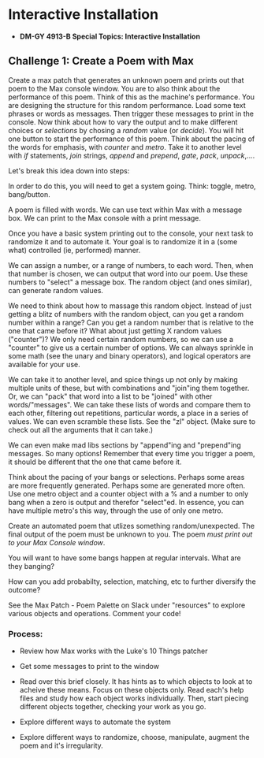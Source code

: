 # Interactive Installation 

* **DM-GY 4913-B Special Topics: Interactive Installation**

## Challenge 1: Create a Poem with Max

Create a max patch that generates an unknown poem and prints out that poem to the Max console window. 
You are to also think about the performance of this poem. Think of this as the machine's performance. You are designing the structure for this random performance.
Load some text phrases or words as messages. Then trigger these messages to print in the console. 
Now think about how to vary the output and to make different choices or _selections_ by chosing a _random_ value (or _decide_). You will hit one button to start the performance of this poem. Think about the pacing of the words for emphasis, with _counter_ and _metro_. Take it to another level with _if_ statements, _join_ strings, _append_ and _prepend_, _gate_, _pack_,  _unpack_,....

Let's break this idea down into steps:

In order to do this, you will need to get a system going. Think: toggle, metro, bang/button. 

A poem is filled with words. We can use text within Max with a message box. We can print to the Max console with a print message.

Once you have a basic system printing out to the console, your next task to randomize it and to automate it. Your goal is to randomize it in a (some what) controlled (ie, performed) manner. 

We can assign a number, or a range of numbers, to each word. Then, when that number is chosen, we can output that word into our poem. Use these numbers to "select" a message box. The random object (and ones similar), can generate random values.

We need to think about how to massage this random object. Instead of just getting a blitz of numbers with the random object, can you get a random number within a range? Can you get a random number that is relative to the one that came before it? What about just getting X random values ("counter")? We only need certain random numbers, so we can use a "counter" to give us a certain number of options. We can always sprinkle in some math (see the unary and binary operators), and logical operators are available for your use.

We can take it to another level, and spice things up not only by making multiple units of these, but with combinations and "join"ing them together. Or, we can "pack" that word into a list to be "joined" with other words/"messages". We can take these lists of words and compare them to each other, filtering out repetitions, particular words, a place in a series of values. We can even scramble these lists. See the "zl" object. (Make sure to check out all the arguments that it can take.)

We can even make mad libs sections by "append"ing and "prepend"ing messages. So many options! Remember that every time you trigger a poem, it should be different that the one that came before it.

Think about the pacing of your bangs or selections. Perhaps some areas are more frequently generated. Perhaps some are generated more often. Use one metro object and a counter object with a % and a number to only bang when a zero is output and therefor "select"ed. In essence, you can have multiple metro's this way, through the use of only one metro.


Create an automated poem that utlizes something random/unexpected. The final output of the poem must be unknown to you. The poem *must print out to your Max Console window*.

You will want to have some bangs happen at regular intervals. What are they banging?

How can you add probabilty, selection, matching, etc to further diversify the outcome?

See the Max Patch - Poem Palette on Slack under "resources" to explore various objects and operations. Comment your code!

### Process:

* Review how Max works with the Luke's 10 Things patcher

* Get some messages to print to the window

* Read over this brief closely. It has hints as to which objects to look at to acheive these means. Focus on these objects only. Read each's help files and study how each object works individually. Then, start piecing different objects together, checking your work as you go.

* Explore different ways to automate the system

* Explore different ways to randomize, choose, manipulate, augment the poem and it's irregularity.